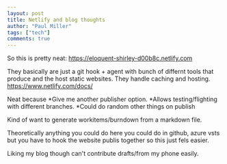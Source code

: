 ```yaml
---
layout: post
title: Netlify and blog thoughts
author: "Paul Miller"
tags: ["tech"]
comments: true
---
```

So this is pretty neat: https://eloquent-shirley-d00b8c.netlify.com

They basically are just a git hook + agent with  bunch of differnt tools that produce and the host static websites. 
They handle caching and hosting. https://www.netlify.com/docs/

Neat because
*Give me another publisher option. 
*Allows testing/flighting with different branches.
*Could do random other things on publish 

Kind of want to generate workitems/burndown from a markdown file. 

Theoretically anything you could do here you could do in github, azure vsts but you have to hook the website publis together so this just fels easier.

Liking my blog though can't contribute drafts/from my phone easily. 